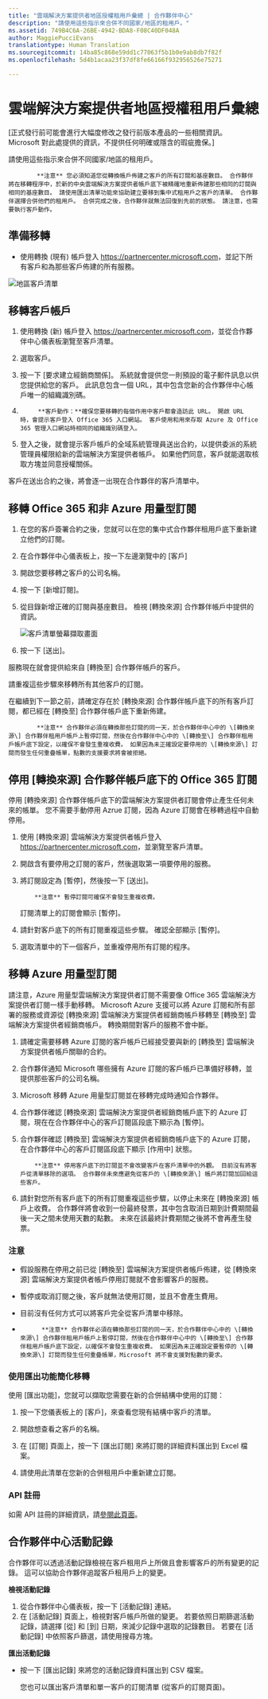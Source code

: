 ```yaml
---
title: "雲端解決方案提供者地區授權租用戶彙總 | 合作夥伴中心"
description: "請使用這些指示來合併不同國家/地區的租用戶。"
ms.assetid: 749B4C6A-26BE-4942-BDA8-F08C40DF048A
author: MaggiePucciEvans
translationtype: Human Translation
ms.sourcegitcommit: 14ba85c868e59dd1c77063f5b1b0e9ab8db7f82f
ms.openlocfilehash: 5d4b1acaa23f37df8fe66166f932956526e75271

---
```


# 雲端解決方案提供者地區授權租用戶彙總


\[正式發行前可能會進行大幅度修改之發行前版本產品的一些相關資訊。 Microsoft 對此處提供的資訊，不提供任何明確或隱含的瑕疵擔保。\]

請使用這些指示來合併不同國家/地區的租用戶。


            **注意** 您必須知道您從轉換帳戶佈建之客戶的所有訂閱和基座數目。 合作夥伴將在移轉程序中，於新的中央雲端解決方案提供者帳戶底下被精確地重新佈建那些相同的訂閱與相同的基座數目。 請使用匯出清單功能來協助建立要移到集中式租用戶之客戶的清單。 合作夥伴選擇合併他們的租用戶。 合併完成之後，合作夥伴就無法回復到先前的狀態。 請注意，也需要執行客戶動作。

 

## 準備移轉


-   使用轉換 (現有) 帳戶登入 <https://partnercenter.microsoft.com>，並記下所有客戶和為那些客戶佈建的所有服務。

![地區客戶清單](images/regionalcustomer1.png)

## 移轉客戶帳戶


1.  使用轉換 (新) 帳戶登入 <https://partnercenter.microsoft.com>，並從合作夥伴中心儀表板瀏覽至客戶清單。

2.  選取客戶。

3.  按一下 \[要求建立經銷商關係\]。 系統就會提供您一則預設的電子郵件訊息以供您提供給您的客戶。 此訊息包含一個 URL，其中包含您新的合作夥伴中心帳戶唯一的組織識別碼。

4.  
            **客戶動作：**確保您要移轉的每個作用中客戶都會造訪此 URL。 開啟 URL 時，會提示客戶登入 Office 365 入口網站。 客戶使用和用來存取 Azure 及 Office 365 管理入口網站時相同的組織識別碼登入。

5.  登入之後，就會提示客戶帳戶的全域系統管理員送出合約，以提供委派的系統管理員權限給新的雲端解決方案提供者帳戶。 如果他們同意，客戶就能選取核取方塊並同意授權關係。

客戶在送出合約之後，將會逐一出現在合作夥伴的客戶清單中。

## 移轉 Office 365 和非 Azure 用量型訂閱


1.  在您的客戶簽署合約之後，您就可以在您的集中式合作夥伴租用戶底下重新建立他們的訂閱。

2.  在合作夥伴中心儀表板上，按一下左邊瀏覽中的 \[客戶\]

3.  開啟您要移轉之客戶的公司名稱。

4.  按一下 \[新增訂閱\]。

5.  從目錄新增正確的訂閱與基座數目。 檢視 \[轉換來源\] 合作夥伴帳戶中提供的資訊。

    ![客戶清單螢幕擷取畫面](images/regionalcustomer2.png)

6.  按一下 \[送出\]。

服務現在就會提供給來自 \[轉換至\] 合作夥伴帳戶的客戶。

請重複這些步驟來移轉所有其他客戶的訂閱。

在繼續到下一節之前，請確定存在於 \[轉換來源\] 合作夥伴帳戶底下的所有客戶訂閱，都已經在 \[轉換至\] 合作夥伴帳戶底下重新佈建。


            **注意** 合作夥伴必須在轉換那些訂閱的同一天，於合作夥伴中心中的 \[轉換來源\] 合作夥伴租用戶帳戶上暫停訂閱，然後在合作夥伴中心中的 \[轉換至\] 合作夥伴租用戶帳戶底下設定，以確保不會發生重複收費。 如果因為未正確設定要停用的 \[轉換來源\] 訂閱而發生任何重疊帳單，點數的支援要求將會被拒絕。

 

## 停用 \[轉換來源\] 合作夥伴帳戶底下的 Office 365 訂閱


停用 \[轉換來源\] 合作夥伴帳戶底下的雲端解決方案提供者訂閱會停止產生任何未來的帳單。 您不需要手動停用 Azrue 訂閱，因為 Azure 訂閱會在移轉過程中自動停用。

1.  使用 \[轉換來源\] 雲端解決方案提供者帳戶登入 <https://partnercenter.microsoft.com>，並瀏覽至客戶清單。

2.  開啟含有要停用之訂閱的客戶，然後選取第一項要停用的服務。
3.  將訂閱設定為 \[暫停\]，然後按一下 \[送出\]。

    
            **注意** 暫停訂閱可確保不會發生重複收費。

     

    訂閱清單上的訂閱會顯示 \[暫停\]。

4.  請針對客戶底下的所有訂閱重複這些步驟。 確認全部顯示 \[暫停\]。

5.  選取清單中的下一個客戶，並重複停用所有訂閱的程序。

## 移轉 Azure 用量型訂閱


請注意，Azure 用量型雲端解決方案提供者訂閱不需要像 Office 365 雲端解決方案提供者訂閱一樣手動移轉。 Microsoft Azure 支援可以將 Azure 訂閱和所有部署的服務或資源從 \[轉換來源\] 雲端解決方案提供者經銷商帳戶移轉至 \[轉換至\] 雲端解決方案提供者經銷商帳戶。 轉換期間對客戶的服務不會中斷。

1.  請確定需要移轉 Azure 訂閱的客戶帳戶已經接受要與新的 \[轉換至\] 雲端解決方案提供者帳戶關聯的合約。
2.  合作夥伴通知 Microsoft 哪些擁有 Azure 訂閱的客戶帳戶已準備好移轉，並提供那些客戶的公司名稱。
3.  Microsoft 移轉 Azure 用量型訂閱並在移轉完成時通知合作夥伴。
4.  合作夥伴確認 \[轉換來源\] 雲端解決方案提供者經銷商帳戶底下的 Azure 訂閱，現在在合作夥伴中心的客戶訂閱區段底下顯示為 \[暫停\]。
5.  合作夥伴確認 \[轉換至\] 雲端解決方案提供者經銷商帳戶底下的 Azure 訂閱，在合作夥伴中心的客戶訂閱區段底下顯示 \[作用中\] 狀態。

    
            **注意** 停用客戶底下的訂閱並不會改變客戶在客戶清單中的外觀。 目前沒有將客戶從清單移除的選項。 合作夥伴未來應避免從客戶的 \[轉換來源\] 帳戶將訂閱加回給這些客戶。

     

6.  請針對您所有客戶底下的所有訂閱重複這些步驟，以停止未來在 \[轉換來源\] 帳戶上收費。 合作夥伴將會收到一份最終發票，其中包含取消日期到計費期間最後一天之間未使用天數的點數。 未來在該最終計費期間之後將不會再產生發票。

### 注意

-   假設服務在停用之前已從 \[轉換至\] 雲端解決方案提供者帳戶佈建，從 \[轉換來源\] 雲端解決方案提供者帳戶停用訂閱就不會影響客戶的服務。

-   暫停或取消訂閱之後，客戶就無法使用訂閱，並且不會產生費用。

-   目前沒有任何方式可以將客戶完全從客戶清單中移除。

-   
            **注意** 合作夥伴必須在轉換那些訂閱的同一天，於合作夥伴中心中的 \[轉換來源\] 合作夥伴租用戶帳戶上暫停訂閱，然後在合作夥伴中心中的 \[轉換至\] 合作夥伴租用戶帳戶底下設定，以確保不會發生重複收費。 如果因為未正確設定要暫停的 \[轉換來源\] 訂閱而發生任何重疊帳單，Microsoft 將不會支援對點數的要求。

     

### 使用匯出功能簡化移轉

使用 \[匯出功能\]，您就可以擷取您需要在新的合併結構中使用的訂閱：

1.  按一下您儀表板上的 \[客戶\]，來查看您現有結構中客戶的清單。

2.  開啟想查看之客戶的名稱。

3.  在 \[訂閱\] 頁面上，按一下 \[匯出訂閱\] 來將訂閱的詳細資料匯出到 Excel 檔案。

4.  請使用此清單在您新的合併租用戶中重新建立訂閱。

### API 註冊

如需 API 註冊的詳細資訊，請[參閱此頁面](https://msdn.microsoft.com/en-us/library/partnercenter/mt267552.aspx)。

## 合作夥伴中心活動記錄


合作夥伴可以透過活動記錄檢視在客戶租用戶上所做且會影響客戶的所有變更的記錄。 這可以協助合作夥伴追蹤客戶租用戶上的變更。

**檢視活動記錄**

1.  從合作夥伴中心儀表板，按一下 \[活動記錄\] 連結。
2.  在 \[活動記錄\] 頁面上，檢視對客戶帳戶所做的變更。 若要依照日期篩選活動記錄，請選擇 \[從\] 和 \[到\] 日期，來減少記錄中選取的記錄數目。 若要在 \[活動記錄\] 中依照客戶篩選，請使用搜尋方塊。

**匯出活動記錄**

-   按一下 \[匯出記錄\] 來將您的活動記錄資料匯出到 CSV 檔案。

    您也可以匯出客戶清單和單一客戶的訂閱清單 (從客戶的訂閱頁面)。

 

 






<!--HONumber=Nov16_HO4-->


